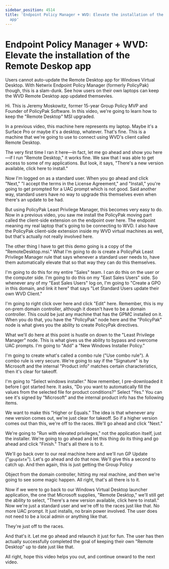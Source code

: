 ```yaml
---
sidebar_position: 4514
title: 'Endpoint Policy Manager + WVD: Elevate the installation of the Remote Deskop
  app'
---
```


# Endpoint Policy Manager + WVD: Elevate the installation of the Remote Deskop app

Users cannot auto-update the Remote Desktop app for Windows Virtual Desktop. With Netwrix Endpoint Policy Manager (formerly PolicyPak) though, this is a slam-dunk. See how users on their own laptops can keep the WVD Remote Desktop app updated themsevles.

Hi. This is Jeremy Moskowitz, former 15-year Group Policy MVP and Founder of PolicyPak Software. In this video, we're going to learn how to keep the "Remote Desktop" MSI upgraded.

In a previous video, this machine here represents my laptop. Maybe it's a Surface Pro or maybe it's a desktop, whatever. That's fine. This is a machine that we're going to use to connect using WVD's client called Remote Desktop.

The very first time I ran it here—in fact, let me go ahead and show you here—if I run "Remote Desktop," it works fine. We saw that I was able to get access to some of my applications. But look, it says, "There's a new version available, click here to install."

Now I'm logged on as a standard user. When you go ahead and click "Next," "I accept the terms in the License Agreement," and "Install," you're going to get prompted for a UAC prompt which is not good. Said another way, standard users have no way to upgrade this themselves even when there's an update to be had.

But using PolicyPak Least Privilege Manager, this becomes very easy to do. Now in a previous video, you saw me install the PolicyPak moving part called the client-side extension on the endpoint over here. The endpoint meaning my real laptop that's going to be connecting to WVD. I also have the PolicyPak client-side extension inside my WVD virtual machines as well, but that's actually not really involved here.

The other thing I have to get this demo going is a copy of the "RemoteDesktop.msi." What I'm going to do is create a PolicyPak Least Privilege Manager rule that says whenever a standard user needs to, have them automatically elevate that so that way they can do this themselves.

I'm going to do this for my entire "Sales" team. I can do this on the user or the computer side. I'm going to do this on my "East Sales Users" side. So whenever any of my "East Sales Users" log on, I'm going to "Create a GPO in this domain, and link it here" that says "Let Standard Users update their own WVD Client."

I'm going to right click over here and click "Edit" here. Remember, this is my on-prem domain controller, although it doesn't have to be a domain controller. This could be just any machine that has the GPMC installed on it. When you do that, you have the "PolicyPak" node here and the "PolicyPak" node is what gives you the ability to create PolicyPak directives.

What we'll do here at this point is hustle on down to the "Least Privilege Manager" node. This is what gives us the ability to bypass and overcome UAC prompts. I'm going to "Add" a "New Windows Installer Policy."

I'm going to create what's called a combo rule ("Use combo rule"). A combo rule is very secure. We're going to say if the "Signature" is by Microsoft and the internal "Product info" matches certain characteristics, then it's clear for takeoff.

I'm going to "Select windows installer." Now remember, I pre-downloaded it before I got started here. It asks, "Do you want to automatically fill the values from the selected file for product conditions?" Select "Yes." You can see it's signed by "Microsoft" and the internal product info has the following items.

We want to make this "Higher or Equals." The idea is that whenever any new version comes out, we're just clear for takeoff. So if a higher version comes out than this, we're off to the races. We'll go ahead and click "Next."

We're going to "Run with elevated privileges," not the application itself, just the installer. We're going to go ahead and let this thing do its thing and go ahead and click "Finish." That's all there is to it.

We'll go back over to our real machine here and we'll run GP Update ("`gpupdate`"). Let's go ahead and do that now. We'll give this a second to catch up. And then again, this is just getting the Group Policy

Object from the domain controller, hitting my real machine, and then we're going to see some magic happen. All right, that's all there is to it.

Now if we were to go back to our Windows Virtual Desktop launcher application, the one that Microsoft supplies, "Remote Desktop," we'll still get the ability to select, "There's a new version available, click here to install." Now we're just a standard user and we're off to the races just like that. No more UAC prompt. It just installs, no brain power involved. The user does not need to be a local admin or anything like that.

They're just off to the races.

And that's it. Let me go ahead and relaunch it just for fun. The user has then actually successfully completed the goal of keeping their own "Remote Desktop" up to date just like that.

All right, hope this video helps you out, and continue onward to the next video.